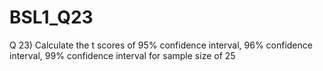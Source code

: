 # BSL1_Q23
 Q 23) Calculate the t scores of 95% confidence interval, 96% confidence interval, 99% confidence interval for sample size of 25

